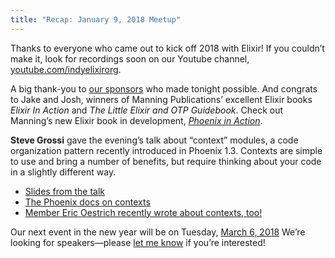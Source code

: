```yaml
---
title: "Recap: January 9, 2018 Meetup"
---
```


Thanks to everyone who came out to kick off 2018 with Elixir! If you couldn’t make it, look for recordings soon on our Youtube channel, [youtube.com/indyelixirorg](https://www.youtube.com/indyelixirorg).

A big thank-you to [our sponsors](https://www.meetup.com/indyelixir/sponsors/) who made tonight possible. And congrats to Jake and Josh, winners of Manning Publications’ excellent Elixir books *Elixir In Action* and *The Little Elixir and OTP Guidebook*. Check out Manning’s new Elixir book in development, [*Phoenix in Action*](https://www.manning.com/books/phoenix-in-action).

**Steve Grossi** gave the evening’s talk about “context” modules, a code organization pattern recently introduced in Phoenix 1.3. Contexts are simple to use and bring a number of benefits, but require thinking about your code in a slightly different way.

- [Slides from the talk](http://work.stevegrossi.com/talks/contextualizing-phoenix-contexts#1)
- [The Phoenix docs on contexts](https://hexdocs.pm/phoenix/contexts.html)
- [Member Eric Oestrich recently wrote about contexts, too!](https://blog.oestrich.org/2018/01/tweak-to-phoenix-contexts/)

Our next event in the new year will be on Tuesday, [March 6, 2018](https://www.meetup.com/indyelixir/events/246743287/) We’re looking for speakers—please [let me know](mailto:hello@indyelixir.org) if you’re interested!
